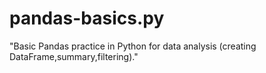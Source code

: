 # pandas-basics.py
"Basic Pandas practice in Python for data analysis (creating DataFrame,summary,filtering)."
